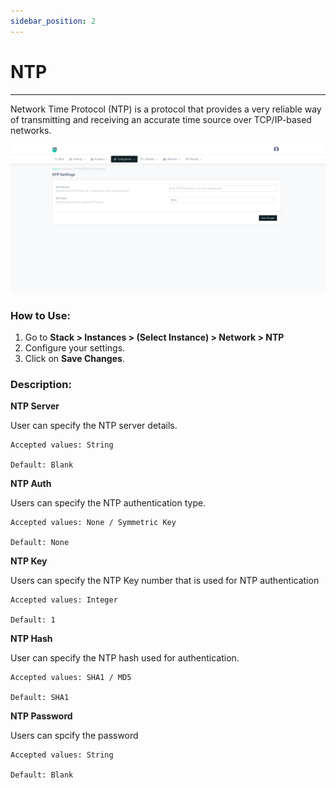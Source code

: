 ```yaml
---
sidebar_position: 2
---
```


# NTP

---

Network Time Protocol (NTP) is a protocol that provides a very reliable way of transmitting and receiving an accurate time source over TCP/IP-based networks.

![ntp](/img/platform/v8/docs/ntp.png)

### How to Use:

1. Go to **Stack > Instances > (Select Instance) > Network > NTP**
2. Configure your settings.
3. Click on **Save Changes**.

### Description:

**NTP Server**

User can specify the NTP server details.

    Accepted values: String

    Default: Blank 

**NTP Auth**

Users can specify the NTP authentication type.

    Accepted values: None / Symmetric Key

    Default: None 

**NTP Key**

Users can specify the NTP Key number that is used for NTP authentication

    Accepted values: Integer

    Default: 1 

**NTP Hash**

User can specify the NTP hash used for authentication.

    Accepted values: SHA1 / MD5

    Default: SHA1 

**NTP Password**

Users can spcify the password

    Accepted values: String

    Default: Blank 
